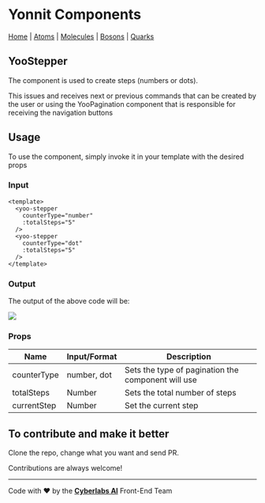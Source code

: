 # Yonnit Components

[Home](https://github.com/Yoonit-Labs/vue-yoonit-components/blob/development/README.md) | [Atoms](https://github.com/Yoonit-Labs/vue-yoonit-components/blob/development/README.md#atoms) | [Molecules](https://github.com/Yoonit-Labs/vue-yoonit-components/blob/development/README.md#molecules) | [Bosons](https://github.com/Yoonit-Labs/vue-yoonit-components/blob/development/README.md#bosons) | [Quarks](https://github.com/Yoonit-Labs/vue-yoonit-components/blob/development/README.md#quarks)

## YooStepper

The component is used to create steps (numbers or dots).

This issues and receives next or previous commands that can be created by the user or using the YooPagination component that is responsible for receiving the navigation buttons

## Usage

To use the component, simply invoke it in your template with the desired props

### Input
```vue
<template>
  <yoo-stepper
    counterType="number"
    :totalSteps="5"
  />
  <yoo-stepper
    counterType="dot"
    :totalSteps="5"
  />
</template>
```
### Output

The output of the above code will be:

<img src="https://github.com/Yoonit-Labs/vue-yoonit-components/blob/feature/readme/public/readme-img/stepper.png">

### Props

| Name               | Input/Format                                  | Description                                                                 |
| -                  | -                                             | -                                                                           |
| counterType        | number, dot                                   | Sets the type of pagination the component will use                          |
| totalSteps         | Number                                        | Sets the total number of steps                                              |
| currentStep        | Number                                        | Set the current step                                                        |

## To contribute and make it better

Clone the repo, change what you want and send PR.

Contributions are always welcome!

---

Code with ❤ by the [**Cyberlabs AI**](https://cyberlabs.ai/) Front-End Team
